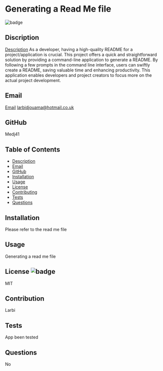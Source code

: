 
# Generating a Read Me file
![badge](https://img.shields.io/badge/license-MIT-brightgreen)
## Discription
[Description](#Description)
As a developer, having a high-quality README for a project/application is crucial. This project offers a quick and straightforward solution by providing a command-line application to generate a README. By following a few prompts in the command line interface, users can swiftly create a README, saving valuable time and enhancing productivity. This application enables developers and project creators to focus more on the actual project development.
## Email
[Email](#Email)
larbidjouama@hotmail.co.uk
## GitHub
Medj41
## Table of Contents
- [Description](#Description)
- [Email](#Email)
- [GitHub](#GitHub)
- [Installation](#Installation)
- [Usage](#Usage)
- [License](#License)
- [Contributing](#Contributing)
- [Tests](#Tests)
- [Questions](#Questions)
## Installation 
Please refer to the read me file
## Usage 
Generating a read me file
## License ![badge](https://img.shields.io/badge/license-MIT-brightgreen)
MIT 
## Contribution 
Larbi
## Tests 
App been tested 
## Questions
No
